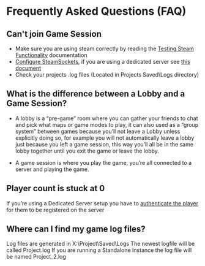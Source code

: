 # Frequently Asked Questions (FAQ)

## Can't join Game Session
- Make sure you are using steam correctly by reading the [Testing Steam Functionality](./docfiles/getting_started/testing_steam_functionality.md) documentation
- [Configure SteamSockets](./docfiles/getting_started/configuring_steamsockets.md), if you are using a dedicated server see [this document](./docfiles/multiplayer/dedicated-servers/index.md)
- Check your projects .log files (Located in Projects Saved\Logs directory)

## What is the difference between a **Lobby** and a **Game Session**?
- A lobby is a “pre-game” room where you can gather your friends to chat and pick what maps or game modes to play, it can also used as a “group system” between games because you’ll not leave a Lobby unless explicitly doing so, for example you will not automatically leave a lobby just because you left a game session, this way you’ll all be in the same lobby together until you exit the game or leave the lobby.

- A game session is where you play the game, you’re all connected to a server and playing the game.

## Player count is stuck at 0
If you’re using a Dedicated Server setup you have to [authenticate the player](./docfiles/examples/authenticating_steam_users.md) for them to be registered on the server

## Where can I find my game log files?
Log files are generated in X:\Project\Saved\Logs
The newest logfile will be called Project.log
If you are running a Standalone Instance the log file will be named Project_2.log